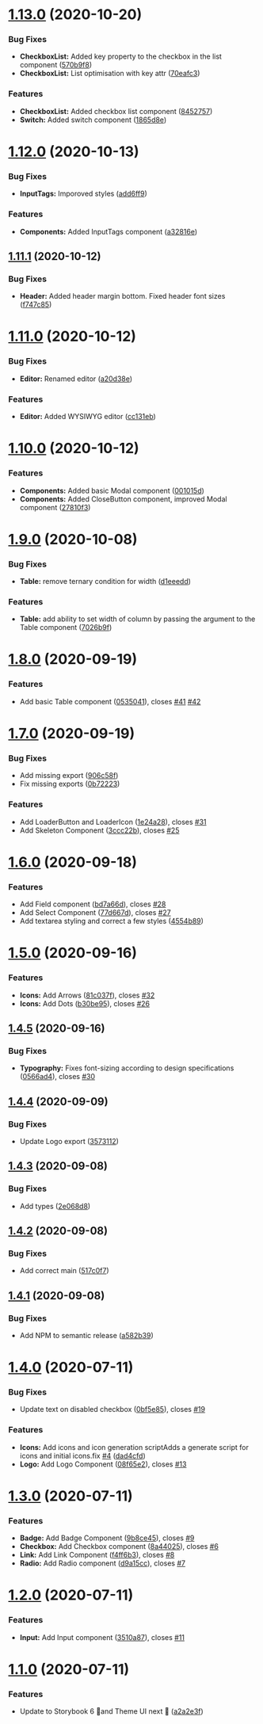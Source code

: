 # [1.13.0](https://github.com/tabetalt/kit/compare/v1.12.0...v1.13.0) (2020-10-20)


### Bug Fixes

* **CheckboxList:** Added key property to the checkbox in the list component ([570b9f8](https://github.com/tabetalt/kit/commit/570b9f8ba3885cf3b3a103980288b981c74d94d8))
* **CheckboxList:** List optimisation with key attr ([70eafc3](https://github.com/tabetalt/kit/commit/70eafc3311c5cdfe427dc9481f6efae57f76903b))


### Features

* **CheckboxList:** Added checkbox list component ([8452757](https://github.com/tabetalt/kit/commit/8452757cc121f138223125051f17d70127943ce9))
* **Switch:** Added switch component ([1865d8e](https://github.com/tabetalt/kit/commit/1865d8e8c893f234991f2878dec165ad4118babe))

# [1.12.0](https://github.com/tabetalt/kit/compare/v1.11.1...v1.12.0) (2020-10-13)


### Bug Fixes

* **InputTags:** Imporoved styles ([add6ff9](https://github.com/tabetalt/kit/commit/add6ff9cb1a8ab15b81786e6d909aca40ee4ba1b))


### Features

* **Components:** Added InputTags component ([a32816e](https://github.com/tabetalt/kit/commit/a32816ee422561847bffe9963d08d40f5ca3834c))

## [1.11.1](https://github.com/tabetalt/kit/compare/v1.11.0...v1.11.1) (2020-10-12)


### Bug Fixes

* **Header:** Added header margin bottom. Fixed header font sizes ([f747c85](https://github.com/tabetalt/kit/commit/f747c8521c6cfca48a48815eb13278e2b854fb8d))

# [1.11.0](https://github.com/tabetalt/kit/compare/v1.10.0...v1.11.0) (2020-10-12)


### Bug Fixes

* **Editor:** Renamed editor ([a20d38e](https://github.com/tabetalt/kit/commit/a20d38ee7624dbe67968448f14b0bce1964bed00))


### Features

* **Editor:** Added WYSIWYG editor ([cc131eb](https://github.com/tabetalt/kit/commit/cc131eb74296193cba8d1b7fa632bcbeed804585))

# [1.10.0](https://github.com/tabetalt/kit/compare/v1.9.0...v1.10.0) (2020-10-12)


### Features

* **Components:** Added basic Modal component ([001015d](https://github.com/tabetalt/kit/commit/001015d78db1b5a41100bc27317cdfbe157264fe))
* **Components:** Added CloseButton component, improved Modal component ([27810f3](https://github.com/tabetalt/kit/commit/27810f343e43aadf2de9d36d96aeaed691dc29d4))

# [1.9.0](https://github.com/tabetalt/kit/compare/v1.8.0...v1.9.0) (2020-10-08)


### Bug Fixes

* **Table:** remove ternary condition for width ([d1eeedd](https://github.com/tabetalt/kit/commit/d1eeedd3201446517dbf75805f3065edb76dbe06))


### Features

* **Table:** add ability to set width of column by passing the argument to the Table component ([7026b9f](https://github.com/tabetalt/kit/commit/7026b9f6328a2936640eb065d1e4eb0add87860f))

# [1.8.0](https://github.com/tabetalt/kit/compare/v1.7.0...v1.8.0) (2020-09-19)


### Features

* Add basic Table component ([0535041](https://github.com/tabetalt/kit/commit/0535041db1b3bdd3a013de75a52c716fd3d81543)), closes [#41](https://github.com/tabetalt/kit/issues/41) [#42](https://github.com/tabetalt/kit/issues/42)

# [1.7.0](https://github.com/tabetalt/kit/compare/v1.6.0...v1.7.0) (2020-09-19)


### Bug Fixes

* Add missing export ([906c58f](https://github.com/tabetalt/kit/commit/906c58fc2bfa6668bcaed09cc4668ddc86af612b))
* Fix missing exports ([0b72223](https://github.com/tabetalt/kit/commit/0b72223617341b2445239589558a87570b648346))


### Features

* Add LoaderButton and LoaderIcon ([1e24a28](https://github.com/tabetalt/kit/commit/1e24a280a6f4c56af27bc24caea5f502f8b69a1d)), closes [#31](https://github.com/tabetalt/kit/issues/31)
* Add Skeleton Component ([3ccc22b](https://github.com/tabetalt/kit/commit/3ccc22ba3f5b37b5802488f83812b9bdf1f0b930)), closes [#25](https://github.com/tabetalt/kit/issues/25)

# [1.6.0](https://github.com/tabetalt/kit/compare/v1.5.0...v1.6.0) (2020-09-18)


### Features

* Add Field component ([bd7a66d](https://github.com/tabetalt/kit/commit/bd7a66dc09846f5862181a3ce22ee67bde5d819d)), closes [#28](https://github.com/tabetalt/kit/issues/28)
* Add Select Component ([77d667d](https://github.com/tabetalt/kit/commit/77d667dde14259ef4ad6c0811fbf7942ea4c4ce7)), closes [#27](https://github.com/tabetalt/kit/issues/27)
* Add textarea styling and correct a few styles ([4554b89](https://github.com/tabetalt/kit/commit/4554b89ea42c472e29717da4f81c8a55864c8469))

# [1.5.0](https://github.com/tabetalt/kit/compare/v1.4.5...v1.5.0) (2020-09-16)


### Features

* **Icons:** Add Arrows ([81c037f](https://github.com/tabetalt/kit/commit/81c037fa45ec2e2b73b299a6de9d40e377be93a5)), closes [#32](https://github.com/tabetalt/kit/issues/32)
* **Icons:** Add Dots ([b30be95](https://github.com/tabetalt/kit/commit/b30be95993886ec5b9bc4a83693de3e1b0f9529f)), closes [#26](https://github.com/tabetalt/kit/issues/26)

## [1.4.5](https://github.com/tabetalt/kit/compare/v1.4.4...v1.4.5) (2020-09-16)


### Bug Fixes

* **Typography:** Fixes font-sizing according to design specifications ([0566ad4](https://github.com/tabetalt/kit/commit/0566ad4f036b6d85ac877204b5c93cf9d0229944)), closes [#30](https://github.com/tabetalt/kit/issues/30)

## [1.4.4](https://github.com/tabetalt/kit/compare/v1.4.3...v1.4.4) (2020-09-09)


### Bug Fixes

* Update Logo export ([3573112](https://github.com/tabetalt/kit/commit/3573112b40a645d87e8a8f069469f2328dc1ab06))

## [1.4.3](https://github.com/tabetalt/kit/compare/v1.4.2...v1.4.3) (2020-09-08)


### Bug Fixes

* Add types ([2e068d8](https://github.com/tabetalt/kit/commit/2e068d8324066d4590a45e6b233c282391100cd3))

## [1.4.2](https://github.com/tabetalt/kit/compare/v1.4.1...v1.4.2) (2020-09-08)


### Bug Fixes

* Add correct main ([517c0f7](https://github.com/tabetalt/kit/commit/517c0f73cb62ba6c22fef96c22c3a509008266e9))

## [1.4.1](https://github.com/tabetalt/kit/compare/v1.4.0...v1.4.1) (2020-09-08)


### Bug Fixes

* Add NPM to semantic release ([a582b39](https://github.com/tabetalt/kit/commit/a582b396a0406c9ec4fa893f56f27f9940e034fc))

# [1.4.0](https://github.com/tabetalt/kit/compare/v1.3.0...v1.4.0) (2020-07-11)


### Bug Fixes

* Update text on disabled checkbox ([0bf5e85](https://github.com/tabetalt/kit/commit/0bf5e856bac8d0cb0de2b2788bd2ac4a00b0a484)), closes [#19](https://github.com/tabetalt/kit/issues/19)


### Features

* **Icons:** Add icons and icon generation scriptAdds a generate script for icons and initial icons.fix [#4](https://github.com/tabetalt/kit/issues/4) ([dad4cfd](https://github.com/tabetalt/kit/commit/dad4cfd8a95a64c0ffb75940e57cb3d2eb0038e3))
* **Logo:** Add Logo Component ([08f65e2](https://github.com/tabetalt/kit/commit/08f65e2b04f410a4f0cebb73b5b0151b115cbf56)), closes [#13](https://github.com/tabetalt/kit/issues/13)

# [1.3.0](https://github.com/tabetalt/kit/compare/v1.2.0...v1.3.0) (2020-07-11)


### Features

* **Badge:** Add Badge Component ([9b8ce45](https://github.com/tabetalt/kit/commit/9b8ce45c56b89aa4a111a0a159d0dfdf7a343da8)), closes [#9](https://github.com/tabetalt/kit/issues/9)
* **Checkbox:** Add Checkbox component ([8a44025](https://github.com/tabetalt/kit/commit/8a44025bb975b0f689a7def5a811d228c5cb9ab6)), closes [#6](https://github.com/tabetalt/kit/issues/6)
* **Link:** Add Link Component ([f4ff6b3](https://github.com/tabetalt/kit/commit/f4ff6b3bf01d7c0d17fc9933155182310b17dc4c)), closes [#8](https://github.com/tabetalt/kit/issues/8)
* **Radio:** Add Radio component ([d9a15cc](https://github.com/tabetalt/kit/commit/d9a15cc10d5961cb74a00fe1614fa4583dd47f68)), closes [#7](https://github.com/tabetalt/kit/issues/7)

# [1.2.0](https://github.com/tabetalt/kit/compare/v1.1.0...v1.2.0) (2020-07-11)


### Features

* **Input:** Add Input component ([3510a87](https://github.com/tabetalt/kit/commit/3510a8702e022a74832da61df82a376251b0bf43)), closes [#11](https://github.com/tabetalt/kit/issues/11)

# [1.1.0](https://github.com/tabetalt/kit/compare/v1.0.0...v1.1.0) (2020-07-11)


### Features

* Update to Storybook 6 🎉and Theme UI next 🎉 ([a2a2e3f](https://github.com/tabetalt/kit/commit/a2a2e3ff6655c96be2147b1d042482d3d4970c7d))
